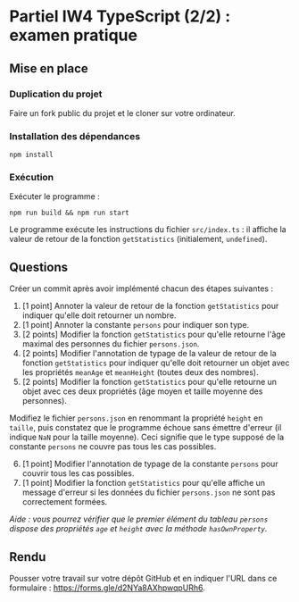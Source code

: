 # Partiel IW4 TypeScript (2/2) : examen pratique

## Mise en place

### Duplication du projet

Faire un fork public du projet et le cloner sur votre ordinateur.

### Installation des dépendances

```
npm install
```

### Exécution

Exécuter le programme :

```
npm run build && npm run start
```

Le programme exécute les instructions du fichier `src/index.ts` : il affiche la valeur de retour de la fonction `getStatistics` (initialement, `undefined`).

## Questions

Créer un commit après avoir implémenté chacun des étapes suivantes :

1. [1 point] Annoter la valeur de retour de la fonction `getStatistics` pour indiquer qu'elle doit retourner un nombre.
2. [1 point] Annoter la constante `persons` pour indiquer son type.
3. [2 points] Modifier la fonction `getStatistics` pour qu'elle retourne l'âge maximal des personnes du fichier `persons.json`.
4. [2 points] Modifier l'annotation de typage de la valeur de retour de la fonction `getStatistics` pour indiquer qu'elle doit retourner un objet avec les propriétés `meanAge` et `meanHeight` (toutes deux des nombres).
5. [2 points] Modifier la fonction `getStatistics` pour qu'elle retourne un objet avec ces deux propriétés (âge moyen et taille moyenne des personnes).

Modifiez le fichier `persons.json` en renommant la propriété `height` en `taille`, puis constatez que le programme échoue sans émettre d'erreur (il indique `NaN` pour la taille moyenne). Ceci signifie que le type supposé de la constante `persons` ne couvre pas tous les cas possibles.

6. [1 point] Modifier l'annotation de typage de la constante `persons` pour couvrir tous les cas possibles.
7. [1 point] Modifier la fonction `getStatistics` pour qu'elle affiche un message d'erreur si les données du fichier `persons.json` ne sont pas correctement formées.

_Aide : vous pourrez vérifier que le premier élément du tableau `persons` dispose des propriétés `age` et `height` avec la méthode `hasOwnProperty`._

## Rendu

Pousser votre travail sur votre dépôt GitHub et en indiquer l'URL dans ce formulaire : https://forms.gle/d2NYa8AXhpwqpURh6.

